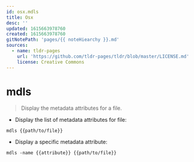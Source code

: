 ```yaml
---
id: osx.mdls
title: Osx
desc: ''
updated: 1615663978760
created: 1615663978760
gitNotePath: 'pages/{{ noteHiearchy }}.md'
sources:
  - name: tldr-pages
    url: 'https://github.com/tldr-pages/tldr/blob/master/LICENSE.md'
    license: Creative Commons
---
```

# mdls

> Display the metadata attributes for a file.

- Display the list of metadata attributes for file:

`mdls {{path/to/file}}`

- Display a specific metadata attribute:

`mdls -name {{attribute}} {{path/to/file}}`

